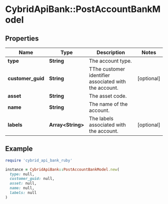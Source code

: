 # CybridApiBank::PostAccountBankModel

## Properties

| Name | Type | Description | Notes |
| ---- | ---- | ----------- | ----- |
| **type** | **String** | The account type. |  |
| **customer_guid** | **String** | TThe customer identifier associated with the account. | [optional] |
| **asset** | **String** | The asset code. |  |
| **name** | **String** | The name of the account. |  |
| **labels** | **Array&lt;String&gt;** | The labels associated with the account. | [optional] |

## Example

```ruby
require 'cybrid_api_bank_ruby'

instance = CybridApiBank::PostAccountBankModel.new(
  type: null,
  customer_guid: null,
  asset: null,
  name: null,
  labels: null
)
```

